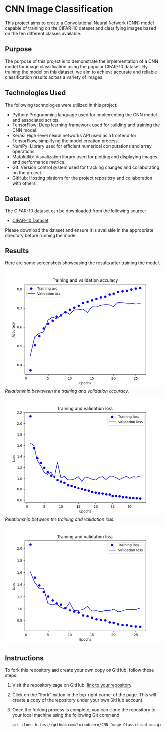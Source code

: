 # CNN Image Classification

This project aims to create a Convolutional Neural Network (CNN) model capable of training on the CIFAR-10 dataset and classifying images based on the ten different classes available.

## Purpose

The purpose of this project is to demonstrate the implementation of a CNN model for image classification using the popular CIFAR-10 dataset. By training the model on this dataset, we aim to achieve accurate and reliable classification results across a variety of images.

## Technologies Used

The following technologies were utilized in this project:

- Python: Programming language used for implementing the CNN model and associated scripts.
- TensorFlow: Deep learning framework used for building and training the CNN model.
- Keras: High-level neural networks API used as a frontend for TensorFlow, simplifying the model creation process.
- NumPy: Library used for efficient numerical computations and array operations.
- Matplotlib: Visualization library used for plotting and displaying images and performance metrics.
- Git: Version control system used for tracking changes and collaborating on the project.
- GitHub: Hosting platform for the project repository and collaboration with others.

## Dataset

The CIFAR-10 dataset can be downloaded from the following source:

- [CIFAR-10 Dataset](https://www.cs.toronto.edu/~kriz/cifar.html)

Please download the dataset and ensure it is available in the appropriate directory before running the model.

## Results

Here are some screenshots showcasing the results after training the model.

![Accuracy Plot](screenshots\accuracy_plot.png)
*Relationship bewtween the training and validation accuracy.*

![History Plot](screenshots\history.png)
*Relationship between the training and validation loss.*

![Loss Plot](screenshots\loss_plot.png)

## Instructions

To fork this repository and create your own copy on GitHub, follow these steps:

1. Visit the repository page on GitHub: [link to your repository](https://github.com/loisobrero/CNN-Image-Classification.git).

2. Click on the "Fork" button in the top-right corner of the page. This will create a copy of the repository under your own GitHub account.

3. Once the forking process is complete, you can clone the repository to your local machine using the following Git command:

   ```bash
   git clone https://github.com/loisobrero/CNN-Image-Classification.git
